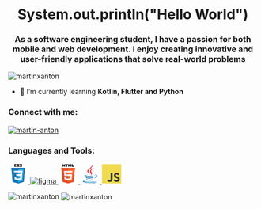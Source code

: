 <h1 align="center">System.out.println("Hello World")</h1>
<h3 align="center">As a software engineering student, I have a passion for both mobile and web development. I enjoy creating innovative and user-friendly applications that solve real-world problems</h3>

<p align="left"> <img src="https://komarev.com/ghpvc/?username=martinxanton&label=Profile%20views&color=0e75b6&style=flat" alt="martinxanton" /> </p>

- 🌱 I’m currently learning **Kotlin, Flutter and Python**

<h3 align="left">Connect with me:</h3>
<p align="left">
<a href="https://linkedin.com/in/martin-anton" target="blank"><img align="center" src="https://raw.githubusercontent.com/rahuldkjain/github-profile-readme-generator/master/src/images/icons/Social/linked-in-alt.svg" alt="martin-anton" height="30" width="40" /></a>
</p>

<h3 align="left">Languages and Tools:</h3>
<p align="left"> <a href="https://www.w3schools.com/css/" target="_blank" rel="noreferrer"> <img src="https://raw.githubusercontent.com/devicons/devicon/master/icons/css3/css3-original-wordmark.svg" alt="css3" width="40" height="40"/> </a> <a href="https://www.figma.com/" target="_blank" rel="noreferrer"> <img src="https://www.vectorlogo.zone/logos/figma/figma-icon.svg" alt="figma" width="40" height="40"/> </a> <a href="https://www.w3.org/html/" target="_blank" rel="noreferrer"> <img src="https://raw.githubusercontent.com/devicons/devicon/master/icons/html5/html5-original-wordmark.svg" alt="html5" width="40" height="40"/> </a> <a href="https://www.java.com" target="_blank" rel="noreferrer"> <img src="https://raw.githubusercontent.com/devicons/devicon/master/icons/java/java-original.svg" alt="java" width="40" height="40"/> </a> <a href="https://developer.mozilla.org/en-US/docs/Web/JavaScript" target="_blank" rel="noreferrer"> <img src="https://raw.githubusercontent.com/devicons/devicon/master/icons/javascript/javascript-original.svg" alt="javascript" width="40" height="40"/> </a> </p>

<p><img align="left" src="https://github-readme-stats.vercel.app/api/top-langs?username=martinxanton&show_icons=true&locale=en&layout=compact" alt="martinxanton" /></p>

<p>&nbsp;<img align="center" src="https://github-readme-stats.vercel.app/api?username=martinxanton&show_icons=true&locale=en" alt="martinxanton" /></p>
